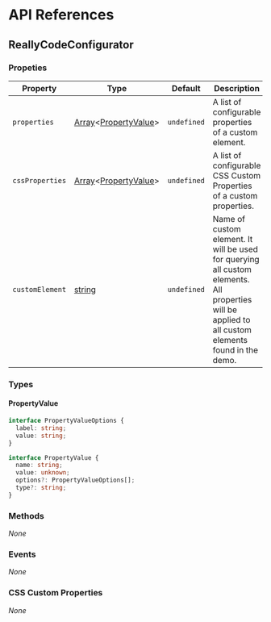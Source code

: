 # API References

## ReallyCodeConfigurator

### Propeties

| Property | Type | Default | Description |
| --- | --- | --- | --- |
| `properties` | [Array][]<[PropertyValue][]> | `undefined` | A list of configurable properties of a custom element. |
| `cssProperties` | [Array][]<[PropertyValue][]> | `undefined` | A list of configurable CSS Custom Properties of a custom properties. |
| `customElement` | [string][] | `undefined` | Name of custom element. It will be used for querying all custom elements. All properties will be applied to all custom elements found in the demo. |

### Types

#### PropertyValue

```ts
interface PropertyValueOptions {
  label: string;
  value: string;
}

interface PropertyValue {
  name: string;
  value: unknown;
  options?: PropertyValueOptions[];
  type?: string;
}
```

### Methods

_None_

### Events

_None_

### CSS Custom Properties

_None_

<!-- References -->
[PropertyValue]: /api-references.md#propertyvalue

<!-- MDN -->
[Array]: https://developer.mozilla.org/en-US/docs/Web/JavaScript/Reference/Global_Objects/Array
[boolean]: https://developer.mozilla.org/en-US/docs/Web/JavaScript/Reference/Global_Objects/Boolean
[Function]: https://developer.mozilla.org/en-US/docs/Web/JavaScript/Reference/Global_Objects/Function
[Map]: https://developer.mozilla.org/en-US/docs/Web/JavaScript/Reference/Global_Objects/Map
[number]: https://developer.mozilla.org/en-US/docs/Web/JavaScript/Reference/Global_Objects/Number
[Object]: https://developer.mozilla.org/en-US/docs/Web/JavaScript/Reference/Global_Objects/Object
[Promise]: https://developer.mozilla.org/en-US/docs/Web/JavaScript/Reference/Global_Objects/Promise
[Regexp]: https://developer.mozilla.org/en-US/docs/Web/JavaScript/Reference/Global_Objects/RegExp
[Set]: https://developer.mozilla.org/en-US/docs/Web/JavaScript/Reference/Global_Objects/Set
[string]: https://developer.mozilla.org/en-US/docs/Web/JavaScript/Reference/Global_Objects/String
